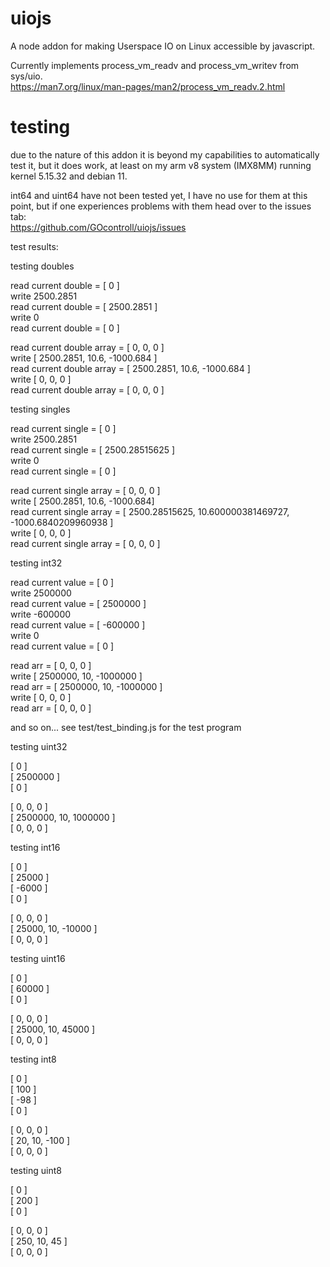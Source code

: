 # uiojs
A node addon for making Userspace IO on Linux accessible by javascript.

Currently implements process_vm_readv and process_vm_writev from sys/uio. \
https://man7.org/linux/man-pages/man2/process_vm_readv.2.html

# testing

due to the nature of this addon it is beyond my capabilities to automatically test it, but it does work, at least on my arm v8 system (IMX8MM) running kernel 5.15.32 and debian 11.

int64 and uint64 have not been tested yet, I have no use for them at this point, but if one experiences problems with them head over to the issues tab: \
https://github.com/GOcontroll/uiojs/issues

test results:

testing doubles

read current double = [ 0 ] \
write 2500.2851 \
read current double = [ 2500.2851 ] \
write 0 \
read current double = [ 0 ]

read current double array = [ 0, 0, 0 ] \
write [ 2500.2851, 10.6, -1000.684 ] \
read current double array = [ 2500.2851, 10.6, -1000.684 ] \
write [ 0, 0, 0 ] \
read current double array = [ 0, 0, 0 ]

testing singles

read current single = [ 0 ] \
write 2500.2851 \
read current single = [ 2500.28515625 ] \
write 0 \
read current single = [ 0 ]

read current single array = [ 0, 0, 0 ] \
write [ 2500.2851, 10.6, -1000.684] \
read current single array = [ 2500.28515625, 10.600000381469727, -1000.6840209960938 ] \
write [ 0, 0, 0 ] \
read current single array = [ 0, 0, 0 ]

testing int32

read current value = [ 0 ] \
write 2500000 \
read current value = [ 2500000 ] \
write  -600000 \
read current value = [ -600000 ] \
write 0 \
read current value = [ 0 ]

read arr = [ 0, 0, 0 ] \
write [ 2500000, 10, -1000000 ] \
read arr = [ 2500000, 10, -1000000 ] \
write [ 0, 0, 0 ] \
read arr = [ 0, 0, 0 ]

and so on... see test/test_binding.js for the test program

testing uint32

[ 0 ] \
[ 2500000 ] \
[ 0 ]

[ 0, 0, 0 ] \
[ 2500000, 10, 1000000 ] \
[ 0, 0, 0 ]

testing int16

[ 0 ] \
[ 25000 ] \
[ -6000 ] \
[ 0 ]

[ 0, 0, 0 ] \
[ 25000, 10, -10000 ] \
[ 0, 0, 0 ]

testing uint16

[ 0 ] \
[ 60000 ] \
[ 0 ]

[ 0, 0, 0 ] \
[ 25000, 10, 45000 ] \
[ 0, 0, 0 ]

testing int8

[ 0 ] \
[ 100 ] \
[ -98 ] \
[ 0 ]

[ 0, 0, 0 ] \
[ 20, 10, -100 ] \
[ 0, 0, 0 ]

testing uint8

[ 0 ] \
[ 200 ] \
[ 0 ]

[ 0, 0, 0 ] \
[ 250, 10, 45 ] \
[ 0, 0, 0 ]
